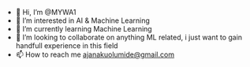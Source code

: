 - 👋 Hi, I’m @MYWA1
- 👀 I’m interested in AI & Machine Learning
- 🌱 I’m currently learning Machine Learning
- 💞️ I’m looking to collaborate on anything ML related, i just want to gain handfull experience in this field
- 📫 How to reach me ajanakuolumide@gmail.com

<!---
MYWA1/MYWA1 is a ✨ special ✨ repository because its `README.md` (this file) appears on your GitHub profile.
You can click the Preview link to take a look at your changes.
--->
